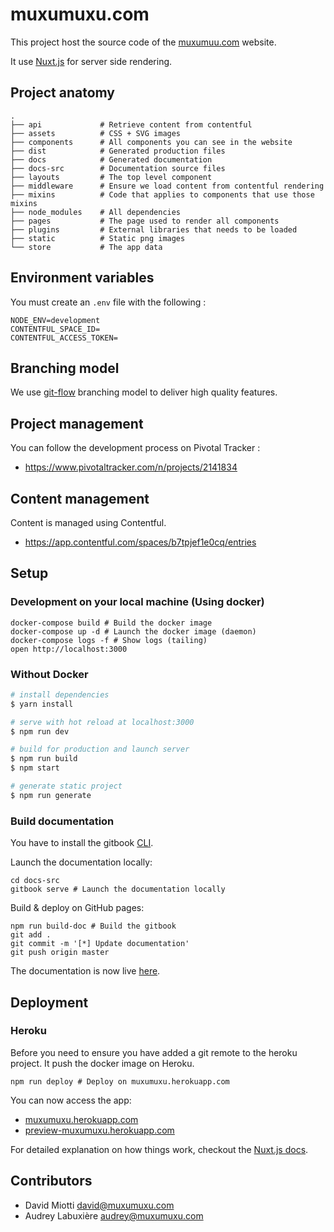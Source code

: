 # muxumuxu.com

This project host the source code of the [muxumuu.com](muxumuxu.com) website.

It use [Nuxt.js](https://nuxtjs.org/) for server side rendering.

## Project anatomy

```
.
├── api             # Retrieve content from contentful
├── assets          # CSS + SVG images
├── components      # All components you can see in the website
├── dist            # Generated production files
├── docs            # Generated documentation
├── docs-src        # Documentation source files
├── layouts         # The top level component
├── middleware      # Ensure we load content from contentful rendering
├── mixins          # Code that applies to components that use those mixins
├── node_modules    # All dependencies
├── pages           # The page used to render all components
├── plugins         # External libraries that needs to be loaded
├── static          # Static png images
└── store           # The app data
```

## Environment variables

You must create an `.env` file with the following :

```
NODE_ENV=development
CONTENTFUL_SPACE_ID=
CONTENTFUL_ACCESS_TOKEN=
```

## Branching model

We use [git-flow](https://danielkummer.github.io/git-flow-cheatsheet/) branching model to deliver high quality features.

## Project management

You can follow the development process on Pivotal Tracker :
- https://www.pivotaltracker.com/n/projects/2141834

## Content management

Content is managed using Contentful.

- https://app.contentful.com/spaces/b7tpjef1e0cq/entries

## Setup

### Development on your local machine (Using docker)

```
docker-compose build # Build the docker image
docker-compose up -d # Launch the docker image (daemon)
docker-compose logs -f # Show logs (tailing)
open http://localhost:3000
```

### Without Docker

``` bash
# install dependencies
$ yarn install

# serve with hot reload at localhost:3000
$ npm run dev

# build for production and launch server
$ npm run build
$ npm start

# generate static project
$ npm run generate
```

### Build documentation

You have to install the gitbook [CLI](https://github.com/GitbookIO/gitbook-cli).

Launch the documentation locally:

```
cd docs-src
gitbook serve # Launch the documentation locally
```

Build & deploy on GitHub pages:

```
npm run build-doc # Build the gitbook
git add .
git commit -m '[*] Update documentation'
git push origin master
```

The documentation is now live [here](https://muxumuxu.github.io/muxumuxu.com/).

## Deployment

### Heroku

Before you need to ensure you have added a git remote to the heroku project.
It push the docker image on Heroku.

```
npm run deploy # Deploy on muxumuxu.herokuapp.com
```

You can now access the app:

- [muxumuxu.herokuapp.com](muxumuxu.herokuapp.com)
- [preview-muxumuxu.herokuapp.com](preview-muxumuxu.herokuapp.com)

For detailed explanation on how things work, checkout the [Nuxt.js docs](https://github.com/nuxt/nuxt.js).

## Contributors

- David Miotti <david@muxumuxu.com>
- Audrey Labuxière <audrey@muxumuxu.com>
